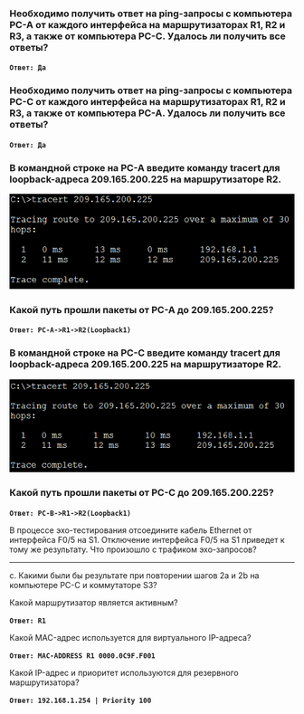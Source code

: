 
### Необходимо получить ответ на ping-запросы с компьютера PC-A от каждого интерфейса на маршрутизаторах R1, R2 и R3, а также от компьютера PC-C. Удалось ли получить все ответы?

**`Ответ: Да`**

### Необходимо получить ответ на ping-запросы с компьютера PC-C от каждого интерфейса на маршрутизаторах R1, R2 и R3, а также от компьютера PC-A. Удалось ли получить все ответы?

**`Ответ: Да`**

### В командной строке на PC-A введите команду tracert для loopback-адреса 209.165.200.225 на маршрутизаторе R2.

![](https://github.com/gerasev1992/otus_NEP_24-25/blob/main/labs/lab003/img/lab003_PCA_trcaert_209.png)

### Какой путь прошли пакеты от PC-A до 209.165.200.225? ###

**`Ответ: PC-A->R1->R2(Loopback1)`**

### В командной строке на PC-С введите команду tracert для loopback-адреса 209.165.200.225 на маршрутизаторе R2.

![](https://github.com/gerasev1992/otus_NEP_24-25/blob/main/labs/lab003/img/lab003_PCB_trcaert_209.png)

### Какой путь прошли пакеты от PC-C до 209.165.200.225?

**`Ответ: PC-B->R1->R2(Loopback1)`**

В процессе эхо-тестирования отсоедините кабель Ethernet от интерфейса F0/5 на S1. Отключение интерфейса F0/5 на S1 приведет к тому же результату. Что произошло с трафиком эхо-запросов?

____________________________________________________________________________________

c. Какими были бы результате при повторении шагов 2a и 2b на компьютере PC-C и коммутаторе S3?


Какой маршрутизатор является активным?

**`Ответ: R1`**

Какой MAC-адрес используется для виртуального IP-адреса?

**`Ответ: MAC-ADDRESS R1 0000.0C9F.F001`**

Какой IP-адрес и приоритет используются для резервного маршрутизатора?

**`Ответ: 192.168.1.254 | Priority 100`**
